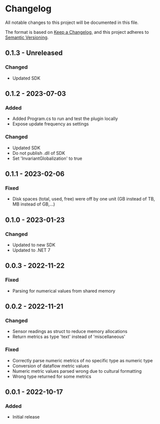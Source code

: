# Changelog

All notable changes to this project will be documented in this file.

The format is based on [Keep a Changelog](https://keepachangelog.com/en/1.0.0/),
and this project adheres to [Semantic Versioning](https://semver.org/spec/v2.0.0.html).

## 0.1.3 - Unreleased

### Changed

- Updated SDK

## 0.1.2 - 2023-07-03

### Added

- Added Program.cs to run and test the plugin locally
- Expose update frequency as settings

### Changed

- Updated SDK
- Do not publish .dll of SDK
- Set 'InvariantGlobalization' to true

## 0.1.1 - 2023-02-06

### Fixed

- Disk spaces (total, used, free) were off by one unit (GB instead of TB, MB instead of GB,...)

## 0.1.0 - 2023-01-23

### Changed

- Updated to new SDK
- Updated to .NET 7

## 0.0.3 - 2022-11-22

### Fixed

- Parsing for numerical values from shared memory

## 0.0.2 - 2022-11-21

### Changed

- Sensor readings as struct to reduce memory allocations
- Return metrics as type 'text' instead of 'miscellaneous'

### Fixed

- Correctly parse numeric metrics of no specific type as numeric type
- Conversion of dataflow metric values
- Numeric metric values parsed wrong due to cultural formatting
- Wrong type returned for some metrics

## 0.0.1 - 2022-10-17

### Added

- Initial release
